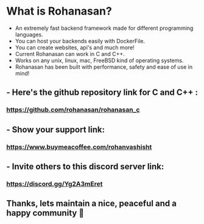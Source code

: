 # What is Rohanasan?
- An extremely fast backend framework made for different programming languages.
- You can host your backends easily with DockerFile.
- You can create websites, api's and much more!
- Current Rohanasan can work in C and C++.
- Works on any unix, linux, mac, FreeBSD kind of operating systems.
- Rohanasan has been built with performance, safety and ease of use in mind!

## - Here's the github repository link for C and C++ :
### https://github.com/rohanasan/rohanasan_c
## - Show your support link:
### https://www.buymeacoffee.com/rohanvashisht
## - Invite others to this discord server link:
### https://discord.gg/Yg2A3mEret

## Thanks, lets maintain a nice, peaceful and a happy community 🙂
